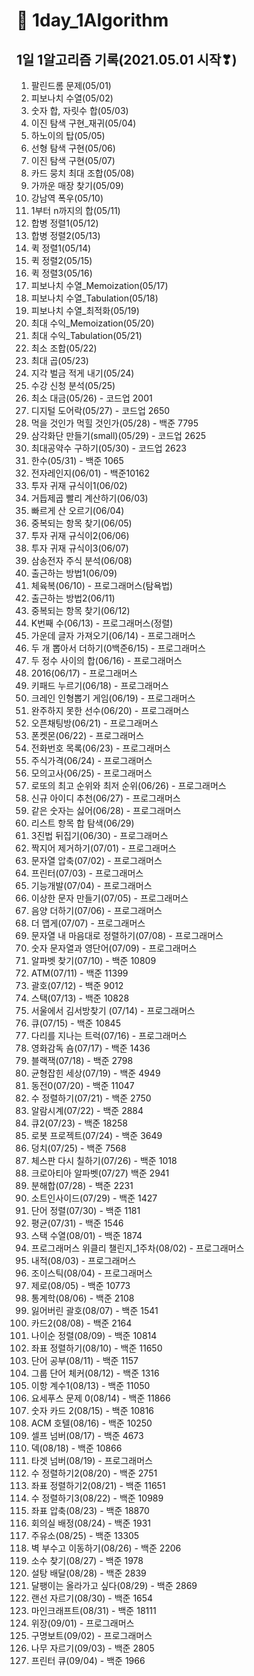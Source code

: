 # 📖 1day_1Algorithm

## 1일 1알고리즘 기록(2021.05.01 시작❣)

1. 팔린드롬 문제(05/01)
2. 피보나치 수열(05/02)
3. 숫자 합, 자릿수 합(05/03)
4. 이진 탐색 구현_재귀(05/04)
5. 하노이의 탑(05/05)
6. 선형 탐색 구현(05/06)
7. 이진 탐색 구현(05/07)
8. 카드 뭉치 최대 조합(05/08)
9. 가까운 매장 찾기(05/09)
10. 강남역 폭우(05/10)
11. 1부터 n까지의 합(05/11)
12. 합병 정렬1(05/12)
13. 합병 정렬2(05/13)
14. 퀵 정렬1(05/14)
15. 퀵 정렬2(05/15)
16. 퀵 정렬3(05/16)
17. 피보나치 수열_Memoization(05/17)
18. 피보나치 수열_Tabulation(05/18)
19. 피보나치 수열_최적화(05/19)
20. 최대 수익_Memoization(05/20)
21. 최대 수익_Tabulation(05/21)
22. 최소 조합(05/22)
23. 최대 곱(05/23)
24. 지각 벌금 적게 내기(05/24)
25. 수강 신청 분석(05/25)
26. 최소 대금(05/26) - 코드업 2001
27. 디지털 도어락(05/27) - 코드업 2650
28. 먹을 것인가 먹힐 것인가(05/28) - 백준 7795
29. 삼각화단 만들기(small)(05/29) - 코드업 2625
30. 최대공약수 구하기(05/30) - 코드업 2623
31. 한수(05/31) - 백준 1065
32. 전자레인지(06/01) - 백준10162
33. 투자 귀재 규식이1(06/02)
34. 거듭제곱 빨리 계산하기(06/03)
35. 빠르게 산 오르기(06/04)
36. 중복되는 항목 찾기(06/05)
37. 투자 귀재 규식이2(06/06)
38. 투자 귀재 규식이3(06/07)
39. 삼송전자 주식 분석(06/08)
40. 출근하는 방법1(06/09)
41. 체육복(06/10) - 프로그래머스(탐욕법)
42. 출근하는 방법2(06/11)
43. 중복되는 항목 찾기(06/12)
44. K번째 수(06/13) - 프로그래머스(정렬)
45. 가운데 글자 가져오기(06/14) - 프로그래머스
46. 두 개 뽑아서 더하기(0백준6/15) - 프로그래머스
47. 두 정수 사이의 합(06/16) - 프로그래머스
48. 2016(06/17) - 프로그래머스
49. 키패드 누르기(06/18) - 프로그래머스
50. 크레인 인형뽑기 게임(06/19) - 프로그래머스
51. 완주하지 못한 선수(06/20) - 프로그래머스
52. 오픈채팅방(06/21) - 프로그래머스
53. 폰켓몬(06/22) - 프로그래머스
54. 전화번호 목록(06/23) - 프로그래머스
55. 주식가격(06/24) - 프로그래머스
56. 모의고사(06/25) - 프로그래머스
57. 로또의 최고 순위와 최저 순위(06/26) - 프로그래머스
58. 신규 아이디 추천(06/27) - 프로그래머스
59. 같은 숫자는 싫어(06/28) - 프로그래머스
60. 리스트 항목 합 탐색(06/29)
61. 3진법 뒤집기(06/30) - 프로그래머스
62. 짝지어 제거하기(07/01) - 프로그래머스
63. 문자열 압축(07/02) - 프로그래머스
64. 프린터(07/03) - 프로그래머스
65. 기능개발(07/04) - 프로그래머스
66. 이상한 문자 만들기(07/05) - 프로그래머스
67. 음양 더하기(07/06) - 프로그래머스
68. 더 맵게(07/07) - 프로그래머스
69. 문자열 내 마음대로 정렬하기(07/08) - 프로그래머스
70. 숫자 문자열과 영단어(07/09) - 프로그래머스
71. 알파벳 찾기(07/10) - 백준 10809
72. ATM(07/11) - 백준 11399
73. 괄호(07/12) - 백준 9012
74. 스택(07/13) - 백준 10828
75. 서울에서 김서방찾기 (07/14) - 프로그래머스
76. 큐(07/15) - 백준 10845
77. 다리를 지나는 트럭(07/16) - 프로그래머스
78. 영화감독 숌(07/17) - 백준 1436
79. 블랙잭(07/18) - 백준 2798
80. 균형잡힌 세상(07/19) - 백준 4949
81. 동전0(07/20) - 백준 11047
82. 수 정렬하기(07/21) - 백준 2750
83. 알람시계(07/22) - 백준 2884
84. 큐2(07/23) - 백준 18258
85. 로봇 프로젝트(07/24) - 백준 3649
86. 덩치(07/25) - 백준 7568
87. 체스판 다시 칠하기(07/26) - 백준 1018
88. 크로아티아 알파벳(07/27) 백준 2941
89. 분해합(07/28) - 백준 2231
90. 소트인사이드(07/29) - 백준 1427
91. 단어 정렬(07/30) - 백준 1181
92. 평균(07/31) - 백준 1546
93. 스택 수열(08/01) - 백준 1874
94. 프로그래머스 위클리 챌린지_1주차(08/02) - 프로그래머스
95. 내적(08/03) - 프로그래머스
96. 조이스틱(08/04) - 프로그래머스
97. 제로(08/05) - 백준 10773
98. 통계학(08/06) - 백준 2108
99. 잃어버린 괄호(08/07) - 백준 1541
100. 카드2(08/08) - 백준 2164
101. 나이순 정렬(08/09) - 백준 10814
102. 좌표 정렬하기(08/10) - 백준 11650 
103. 단어 공부(08/11) - 백준 1157
104. 그룹 단어 체커(08/12) - 백준 1316
105. 이항 계수1(08/13) - 백준 11050
106. 요세푸스 문제 0(08/14) - 백준 11866
107. 숫자 카드 2(08/15) - 백준 10816
108. ACM 호텔(08/16) - 백준 10250
109. 셀프 넘버(08/17) - 백준 4673
110. 덱(08/18) - 백준 10866
111. 타겟 넘버(08/19) - 프로그래머스
112. 수 정렬하기2(08/20) - 백준 2751
113. 좌표 정렬하기2(08/21) - 백준 11651
114. 수 정렬하기3(08/22) - 백준 10989
115. 좌표 압축(08/23) - 백준 18870
116. 회의실 배정(08/24) -  백준 1931
117. 주유소(08/25) - 백준 13305
118. 벽 부수고 이동하기(08/26) - 백준 2206
119. 소수 찾기(08/27) - 백준 1978
120. 설탕 배달(08/28) - 백준 2839
121. 달팽이는 올라가고 싶다(08/29) - 백준 2869
122. 랜선 자르기(08/30) - 백준 1654
123. 마인크래프트(08/31) - 백준 18111
124. 위장(09/01) - 프로그래머스
125. 구명보트(09/02) - 프로그래머스
126. 나무 자르기(09/03) - 백준 2805
127. 프린터 큐(09/04) - 백준 1966
